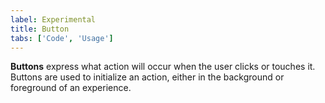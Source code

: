 ```yaml
---
label: Experimental
title: Button
tabs: ['Code', 'Usage']
---
```


<page-intro>**Buttons** express what action will occur when the user clicks or touches it. Buttons are used to initialize an action, either in the background or foreground of an experience.</page-intro>

<component 
    name="Experimental Primary Button"
    component="button"
    variation="button--primary" 
    experimental="true"
    >
</component>
<component 
    name="Experimental Secondary Button"
    component="button"
    variation="button--secondary" 
    experimental="true"
    >
</component>
<component 
    name="Experimental Tertiary Button"
    component="button"
    variation="button--tertiary" 
    experimental="true"
    >
</component>
<component 
    name="Experimental Ghost Button"
    component="button"
    variation="button--ghost" 
    experimental="true"
    >
</component>
<component 
    name="Experimental Danger button"
    component="button"
    variation="button--danger--primary" 
    experimental="true"
    >
</component>
<component 
    name="Experimental Small Primary button"
    component="button"
    variation="button--primary--small" 
    experimental="true"
    >
</component>
<component 
    name="Experimental Small secondary button"
    component="button"
    variation="button--secondary--small" 
    experimental="true"
    >
</component>
<component 
    name="Experimental Small tertiary button"
    component="button"
    variation="button--tertiary--small" 
    experimental="true"
    >
</component>
<component 
    name="Experimental Small ghost button"
    component="button"
    variation="button--ghost--small" 
    experimental="true"
    >
</component>
<component 
    name="Experimental Small danger button"
    component="button"
    variation="button--danger--primary--small" 
    experimental="true"
    >
</component>
<component-docs component="button"></component-docs>
